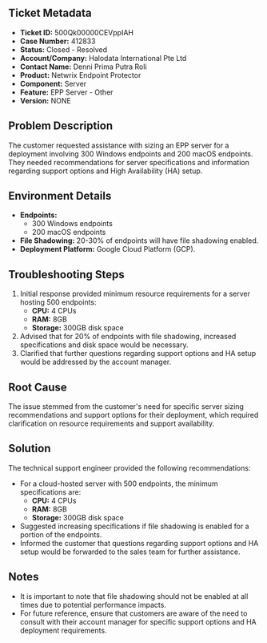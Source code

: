 ## Ticket Metadata
- **Ticket ID:** 500Qk00000CEVppIAH
- **Case Number:** 412833
- **Status:** Closed - Resolved
- **Account/Company:** Halodata International Pte Ltd
- **Contact Name:** Denni Prima Putra Roli
- **Product:** Netwrix Endpoint Protector
- **Component:** Server
- **Feature:** EPP Server - Other
- **Version:** NONE

## Problem Description
The customer requested assistance with sizing an EPP server for a deployment involving 300 Windows endpoints and 200 macOS endpoints. They needed recommendations for server specifications and information regarding support options and High Availability (HA) setup.

## Environment Details
- **Endpoints:** 
  - 300 Windows endpoints
  - 200 macOS endpoints
- **File Shadowing:** 20-30% of endpoints will have file shadowing enabled.
- **Deployment Platform:** Google Cloud Platform (GCP).

## Troubleshooting Steps
1. Initial response provided minimum resource requirements for a server hosting 500 endpoints:
   - **CPU:** 4 CPUs
   - **RAM:** 8GB
   - **Storage:** 300GB disk space
2. Advised that for 20% of endpoints with file shadowing, increased specifications and disk space would be necessary.
3. Clarified that further questions regarding support options and HA setup would be addressed by the account manager.

## Root Cause
The issue stemmed from the customer's need for specific server sizing recommendations and support options for their deployment, which required clarification on resource requirements and support availability.

## Solution
The technical support engineer provided the following recommendations:
- For a cloud-hosted server with 500 endpoints, the minimum specifications are:
  - **CPU:** 4 CPUs
  - **RAM:** 8GB
  - **Storage:** 300GB disk space
- Suggested increasing specifications if file shadowing is enabled for a portion of the endpoints.
- Informed the customer that questions regarding support options and HA setup would be forwarded to the sales team for further assistance.

## Notes
- It is important to note that file shadowing should not be enabled at all times due to potential performance impacts.
- For future reference, ensure that customers are aware of the need to consult with their account manager for specific support options and HA deployment requirements.